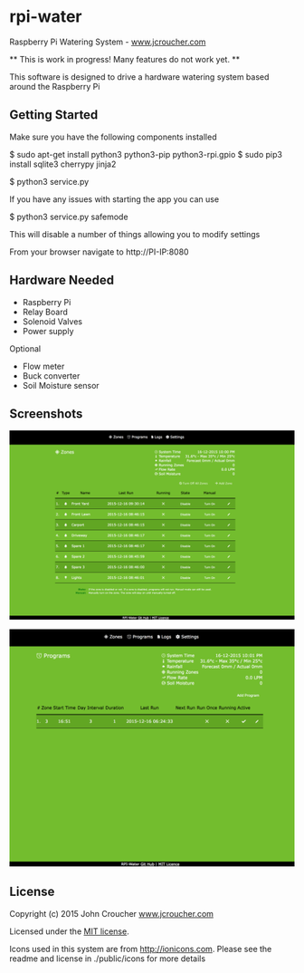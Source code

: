 # rpi-water
Raspberry Pi Watering System - www.jcroucher.com

** This is work in progress! Many features do not work yet. **

This software is designed to drive a hardware watering system based around the Raspberry Pi

## Getting Started

Make sure you have the following components installed

$ sudo apt-get install python3 python3-pip python3-rpi.gpio
$ sudo pip3 install sqlite3 cherrypy jinja2

$ python3 service.py

If you have any issues with starting the app you can use 

$ python3 service.py safemode

This will disable a number of things allowing you to modify settings

From your browser navigate to http://PI-IP:8080


## Hardware Needed

- Raspberry Pi
- Relay Board
- Solenoid Valves
- Power supply

Optional

- Flow meter
- Buck converter
- Soil Moisture sensor


## Screenshots

![alt text](screenshots/screenshot-zones.png "Zones Page")

![alt text](screenshots/screenshot-programs.png "Programs Page")


## License

Copyright (c) 2015 John Croucher www.jcroucher.com

Licensed under the [MIT license](http://opensource.org/licenses/MIT).

Icons used in this system are from http://ionicons.com. Please see the readme and license in ./public/icons for more details

